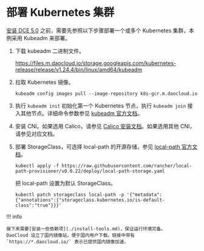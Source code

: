 # 部署 Kubernetes 集群

[安装 DCE 5.0](./install-dce.md) 之前，需要先参照以下步骤部署一个或多个 Kubernetes 集群，本例采用 Kubeadm 来部署。

1. 下载 kubeadm 二进制文件。

    https://files.m.daocloud.io/storage.googleapis.com/kubernetes-release/release/v1.24.4/bin/linux/amd64/kubeadm

2. 拉取 Kubernetes 镜像。

	```
	kubeadm config images pull --image-repository k8s-gcr.m.daocloud.io
	```

3. 执行 `kubeadm init` 初始化第一个 Kubernetes 节点，执行 `kubeadm join` 接入其他节点。详细命令参数参见 [kubeadm 官方文档](https://kubernetes.io/zh-cn/docs/setup/production-environment/tools/kubeadm/create-cluster-kubeadm/)。

4. 安装 CNI。如果选用 Calico，请参见 [Calico 安装文档](https://projectcalico.docs.tigera.io/getting-started/kubernetes/self-managed-onprem/onpremises)。如果选用其他 CNI，请参见对应文档。

5. 部署 StorageClass，可选择 local-path 的开源存储，参见 [local-path 官方文档](https://github.com/rancher/local-path-provisioner)。

	```
	kubectl apply -f https://raw.githubusercontent.com/rancher/local-path-provisioner/v0.0.22/deploy/local-path-storage.yaml
	```

	把 local-path 设置为默认 StorageClass。

	```
	kubectl patch storageclass local-path -p '{"metadata": {"annotations":{"storageclass.kubernetes.io/is-default-class":"true"}}}'
	```
	
!!! info

	接下来需要[安装一些依赖项](./install-tools.md)，保证运行环境完备。
	DaoCloud 设立了国内镜像站，便于国内用户下载。链接中带有 `https://*.daocloud.io/` 表示已提供国内镜像加速。

